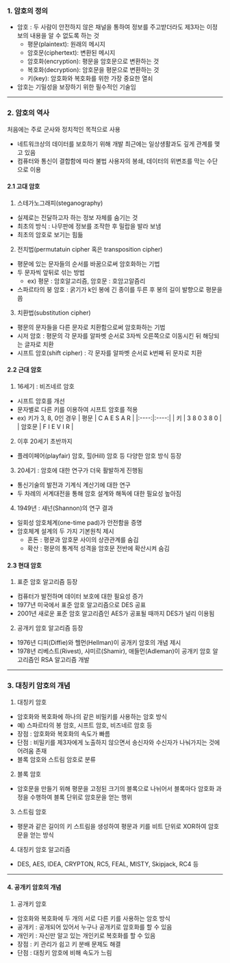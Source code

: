 ### 1. 암호의 정의

- 암호 : 두 사람이 안전하지 않은 채널을 통하여 정보를 주고받더라도 제3자는 이정보의 내용을 알 수 없도록 하는 것
  - 평문(plaintext): 원래의 메시지
  - 암호문(ciphertext): 변환된 메시지
  - 암호화(encryption): 평문을 암호문으로 변환하는 것
  - 복호화(decryption): 암호문을 평문으로 변환하는 것
  - 키(key): 암호화와 복호화를 위한 가장 중요한 열쇠
- 암호는 기밀성을 보장하기 위한 필수적인 기술임

---

### 2. 암호의 역사

처음에는 주로 군사와 정치적인 목적으로 사용

- 네트워크상의 데이터를 보호하기 위해 개발
  최근에는 일상생활과도 깊게 관계를 맺고 있음
- 컴퓨터와 통신이 결합함에 따라 불법 사용자의 봉쇄, 데이터의 위변조를 막는 수단으로 이용

#### 2.1 고대 암호

1. 스테가노그래피(steganography)

- 실제로는 전달하고자 하는 정보 자체를 숨기는 것
- 최초의 방식 : 나무판에 정보를 조작한 후 밀랍을 발라 보냄
- 최초의 암호로 보기는 힘듦

2. 전치법(permutatuin cipher 혹은 transposition cipher)

- 평문에 있는 문자들의 순서를 바꿈으로써 암호화하는 기법
- 두 문자씩 앞뒤로 섞는 방법
  - ex) 평문 : 암호알고리즘, 암호문 : 호암고알즘리
- 스파르타의 붕 암호 : 굵기가 k인 봉에 긴 종이를 두른 후 봉의 길이 발향으로 평문을 씀

3. 치환법(substitution cipher)

- 평문의 문자들을 다른 문자로 치환함으로써 암호화하는 기법
- 시저 암호 : 평문의 각 문자를 알파벳 순서로 3자씩 오른쪽으로 이동시킨 뒤 해당되는 글자로 치환
- 시프트 암호(shift cipher) : 각 문자를 알파벳 순서로 k번째 뒤 문자로 치환

#### 2.2 근대 암호

1. 16세기 : 비즈네르 암호

- 시프트 암호를 개선
- 문자별로 다른 키를 이용하여 시프트 암호를 적용
- ex) 키가 3, 8, 0인 경우
  | 평문 | C A E S A R |
  |:----:|:----:|
  | 키 | 3 8 0 3 8 0 |
  | 암호문 | F I E V I R |

2. 이후 20세기 초반까지

- 플레이페어(playfair) 암호, 힐(Hill) 암호 등 다양한 암호 방식 등장

3. 20세기 : 암호에 대한 연구가 더욱 활발하게 진행됨

- 통신기술의 발전과 기계식 계산기에 대한 연구
- 두 차례의 서계대전을 통해 암호 설계와 해독에 대한 필요성 높아짐

4. 1949년 : 섀넌(Shannon)의 연구 결과

- 일회성 암호체계(one\-time pad)가 안전함을 증명
- 암호체계 설계의 두 가지 기본원칙 제시
  - 혼돈 : 평문과 암호문 사이의 상관관계를 숨김
  - 확산 : 평문의 통계적 성격을 암호문 전반에 확산시켜 숨김

#### 2.3 현대 암호

1. 표준 암호 알고리즘 등장

- 컴퓨터가 발전하며 데이터 보호에 대한 필요성 증가
- 1977년 미국에서 표준 암호 알고리즘으로 DES 공표
- 2001년 새로운 표준 암호 알고리즘인 AES가 공표될 때까지 DES가 널리 이용됨

2. 공개키 암호 알고리즘 등장

- 1976년 디피(Diffie)와 헬먼(Hellman)이 공개키 암호의 개념 제시
- 1978년 리베스트(Rivest), 샤미르(Shamir), 애들먼(Adleman)이 공개키 암호 알고리즘인 RSA 알고리즘 개발

---

### 3. 대칭키 암호의 개념

1. 대칭키 암호

- 암호화와 복호화에 하나의 같은 비밀키를 사용하는 암호 방식
- 예) 스파르타의 봉 암호, 시프트 암호, 비즈네르 암호 등
- 장점 : 암호화와 복호화의 속도가 빠름
- 단점 : 비밀키를 제3자에게 노출하지 않으면서 송신자와 수신자가 나눠가지는 것에 어려움 존재
- 블록 암호와 스트림 암호로 분류

2. 블록 암호

- 암호문을 만들기 위해 평문을 고정된 크기의 블록으로 나뉘어서 블록마다 암호화 과정을 수행하여 블록 단위로 암호문을 얻는 행위

3. 스트림 암호

- 평문과 같은 길이의 키 스트림을 생성하여 평문과 키를 비트 단위로 XOR하여 암호문을 얻는 방식

4. 대칭키 암호 알고리즘

- DES, AES, IDEA, CRYPTON, RC5, FEAL, MISTY, Skipjack, RC4 등

---

#### 4. 공개키 암호의 개념

1. 공개키 암호

- 암호화와 복호화에 두 개의 서로 다른 키를 사용하는 암호 방식
- 공개키 : 공개되어 있어서 누구나 공개키로 암호화를 할 수 있음
- 개인키 : 자신만 알고 있는 개인키로 복호화를 할 수 있음
- 장점 : 키 관리가 쉽고 키 분배 문제도 해결
- 단점 : 대칭키 암호에 비해 속도가 느림
